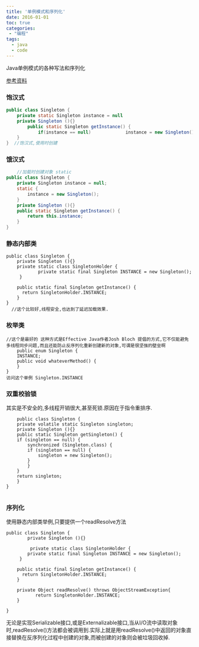 ```yaml
---
title: '单例模式和序列化'
date: 2016-01-01
toc: true
categories:
 - "编程"
tags: 
  - java
  - code
--- 
```


Java单例模式的各种写法和序列化

<!--more-->

[参考资料](http://www.hollischuang.com/archives/205)

### 饱汉式 

```java
public class Singleton {  
    private static Singleton instance = null  
    private Singleton (){}   
	    public static Singleton getInstance() {  
	        if(instance == null)             instance = new Singleton();         return instance;  
    }  
}  //饱汉式,使用时创建

```
### 饿汉式

```java
	//加载时创建对象 static
public class Singleton {  
    private Singleton instance = null;  
    static {  
        instance = new Singleton();  
    }  
    private Singleton (){}  
    public static Singleton getInstance() {  
        return this.instance;  
    }  
} 

```

### 静态内部类

```
public class Singleton { 
	private Singleton (){} 
	private static class SingletonHolder {  
            private static final Singleton INSTANCE = new Singleton();  
     }  
     
    public static final Singleton getInstance() {  
      return SingletonHolder.INSTANCE;  
    }  
}
  //这个比较好,线程安全,也达到了延迟加载效果.

```

### 枚举类

```
//这个是最好的 这种方式是Effective Java作者Josh Bloch 提倡的方式,它不仅能避免多线程同步问题,而且还能防止反序列化重新创建新的对象,可谓是很坚强的壁垒啊
	public enum Singleton {  
    INSTANCE;  
    public void whateverMethod() {  
    }  
}
访问这个单例 Singleton.INSTANCE 

```
### 双重校验锁
其实是不安全的,多线程开销很大,甚至死锁.原因在于指令重排序.

```
	public class Singleton {  
    private volatile static Singleton singleton;  
    private Singleton (){}  
    public static Singleton getSingleton() {  
    if (singleton == null) {  
        synchronized (Singleton.class) {  
        if (singleton == null) {  
            singleton = new Singleton();  
        }  
        }  
    }  
    return singleton;  
    }  
}  
	

```
### 序列化
使用静态内部类举例,只要提供一个readResolve方法

```	
public class Singleton { 
		private Singleton (){} 
	    
	     private static class SingletonHolder {  
        private static final Singleton INSTANCE = new Singleton();  
     }  
     
    public static final Singleton getInstance() {  
      return SingletonHolder.INSTANCE;  
    }  
	    
    private Object readResolve() throws ObjectStreamException{         
           return SingletonHolder.INSTANCE;
    }
	
}

```
无论是实现Serializable接口,或是Externalizable接口,当从I/O流中读取对象时,readResolve()方法都会被调用到.实际上就是用readResolve()中返回的对象直接替换在反序列化过程中创建的对象,而被创建的对象则会被垃圾回收掉.

	
	
	
	
	
